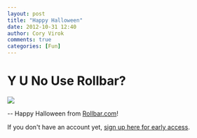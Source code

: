 ```yaml
---
layout: post
title: "Happy Halloween"
date: 2012-10-31 12:40
author: Cory Virok
comments: true
categories: [Fun]
---
```


# Y U No Use Rollbar?
<img src="https://d2tf6sbdgil6xr.cloudfront.net/static/img/blog/halloween-2012.jpg">

-- Happy Halloween from [Rollbar.com](http://rollbar.com/)!

If you don't have an account yet, [sign up here for early access](https://rollbar.com/).
